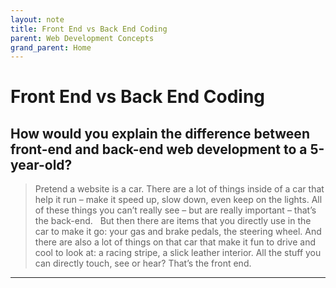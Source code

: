 ```yaml
---
layout: note
title: Front End vs Back End Coding
parent: Web Development Concepts
grand_parent: Home
---
```


# Front End vs Back End Coding

## How would you explain the difference between front-end and back-end web development to a 5-year-old?

> Pretend a website is a car. There are a lot of things inside of a car that help it run – make it speed up, slow down, even keep on the lights. All of these things you can’t really see – but are really important – that’s the back-end.
> &nbsp;
> But then there are items that you directly use in the car to make it go: your gas and brake pedals, the steering wheel. And there are also a lot of things on that car that make it fun to drive and cool to look at: a racing stripe, a slick leather interior. All the stuff you can directly touch, see or hear? That’s the front end.

---

